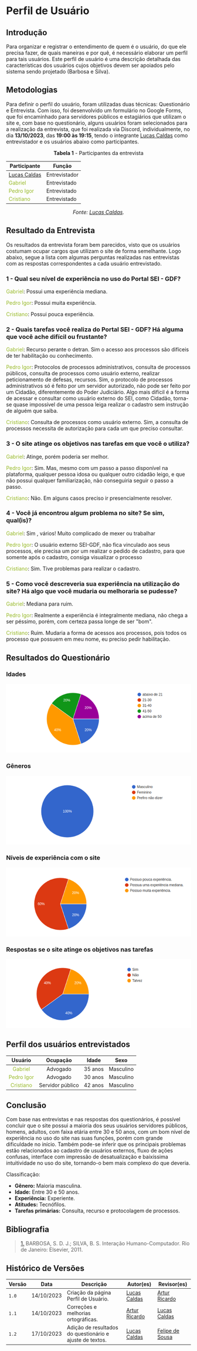 # Perfil de Usuário

## Introdução

Para organizar e registrar o entendimento de quem é o usuário, do que ele precisa fazer, de quais maneiras e por quê, é necessário elaborar um perfil para tais usuários. Este perfil de usuário é uma descrição detalhada das características dos usuários cujos objetivos devem ser apoiados pelo sistema sendo projetado (Barbosa e Silva).

## Metodologias

Para definir o perfil do usuário, foram utilizadas duas técnicas: Questionário e Entrevista. Com isso, foi desenvolvido um formulário no Google Forms, que foi encaminhado para servidores públicos e estagiários que utilizam o site e, com base no questionário, alguns usuários foram selecionados para a realização da entrevista, que foi realizada via Discord, individualmente, no dia **13/10/2023**, das **19:00 às 19:15**, tendo o integrante [Lucas Caldas](https://github.com/lucascaldasb) como entrevistador e os usuários abaixo como participantes.

<center>

**Tabela 1** - Participantes da entrevista

| Participante                                      | Função        |
| ------------------------------------------------- | ------------- |
| [Lucas Caldas](https://github.com/lucascaldasb)   | Entrevistador |
| <span style = "color: #97b927"> Gabriel</span>    | Entrevistado  |
| <span style = "color: #97b927"> Pedro Igor</span> | Entrevistado  |
| <span style = "color: #97b927"> Cristiano</span>  | Entrevistado  |

_Fonte: [Lucas Caldas](https://github.com/lucascaldasb)._

</center>

## Resultado da Entrevista

Os resultados da entrevista foram bem parecidos, visto que os usuários costumam ocupar cargos que utilizam o site de forma semelhante. Logo abaixo, segue a lista com algumas perguntas realizadas nas entrevistas com as respostas correspondentes a cada usuário entrevistado.

### 1 - Qual seu nível de experiência no uso do Portal SEI - GDF?

<span style = "color: #97b927"> Gabriel</span>: Possui uma experiência mediana.

<span style = "color: #97b927">Pedro Igor</span>: Possui muita experiência.

<span style = "color: #97b927">Cristiano</span>: Possui pouca experiência.

### 2 - Quais tarefas você realiza do Portal SEI - GDF? Há alguma que você ache difícil ou frustante?

<span style = "color: #97b927"> Gabriel</span>: Recurso perante o detran. Sim o acesso aos processos são difíceis de ter habilitação ou conhecimento.

<span style = "color: #97b927">Pedro Igor</span>: Protocolos de processos administrativos, consulta de processos públicos, consulta de processos como usuário externo, realizar peticionamento de defesas, recursos. Sim, o protocolo de processos administrativos só é feito por um servidor autorizado, não pode ser feito por um Cidadão, diferentemente do Poder Judiciário. Algo mais difícil é a forma de acessar e consultar como usuário externo do SEI, como Cidadão, torna-se quase impossível de uma pessoa leiga realizar o cadastro sem instrução de alguém que saiba.

<span style = "color: #97b927">Cristiano</span>: Consulta de processos como usuário externo. Sim, a consulta de processos necessita de autorização para cada um que preciso consultar.

### 3 - O site atinge os objetivos nas tarefas em que você o utiliza?

<span style = "color: #97b927"> Gabriel</span>: Atinge, porém poderia ser melhor.

<span style = "color: #97b927">Pedro Igor</span>: Sim. Mas, mesmo com um passo a passo disponível na plataforma, qualquer pessoa idosa ou qualquer outro cidadão leigo, e que não possui qualquer familiarização, não conseguiria seguir o passo a passo.

<span style = "color: #97b927">Cristiano</span>: Não. Em alguns casos preciso ir presencialmente resolver.

### 4 - Você já encontrou algum problema no site? Se sim, qual(is)?

<span style = "color: #97b927"> Gabriel</span>: Sim , vários! Muito complicado de mexer ou trabalhar

<span style = "color: #97b927">Pedro Igor</span>: O usuário externo SEI-GDF, não fica vinculado aos seus processos, ele precisa um por um realizar o pedido de cadastro, para que somente após o cadastro, consiga visualizar o processo

<span style = "color: #97b927">Cristiano</span>: Sim. Tive problemas para realizar o cadastro.

### 5 - Como você descreveria sua experiência na utilização do site? Há algo que você mudaria ou melhoraria se pudesse?

<span style = "color: #97b927"> Gabriel</span>: Mediana para ruim.

<span style = "color: #97b927">Pedro Igor</span>: Realmente a experiência é integralmente mediana, não chega a ser péssimo, porém, com certeza passa longe de ser "bom".

<span style = "color: #97b927">Cristiano</span>: Ruim. Mudaria a forma de acessos aos processos, pois todos os processo que possuem em meu nome, eu preciso pedir habilitação.

## Resultados do Questionário

### Idades

![image](../imagens/analise-de-requisitos/grafico_idades.png)

### Gêneros
![image](../imagens/analise-de-requisitos/grafico_generos.png)

### Níveis de experiência com o site

![image](../imagens/analise-de-requisitos/grafico_experiencia.png)

### Respostas se o site atinge os objetivos nas tarefas

![image](../imagens/analise-de-requisitos/grafico_atinge_obj.png)

## Perfil dos usuários entrevistados

| Usuário                                          | Ocupação         | Idade   | Sexo      |
| :----------------------------------------------: | :--------------: | :-----: | :-------: |
| <span style = "color: #97b927">Gabriel</span>    | Advogado         | 35 anos | Masculino |
| <span style = "color: #97b927">Pedro Igor</span> | Advogado         | 30 anos | Masculino |
| <span style = "color: #97b927">Cristiano</span>  | Servidor público | 42 anos | Masculino |

## Conclusão

Com base nas entrevistas e nas respostas dos questionários, é possível concluir que o site possui a maioria dos seus usuários servidores públicos, homens, adultos, com faixa etária entre 30 e 50 anos, com um bom nível de experiência no uso do site nas suas funções, porém com grande dificuldade no início. Também pode-se inferir que os principais problemas estão relacionados ao cadastro de usuários externos, fluxo de ações confusas, interface com impressão de desatualização e baixíssima intuitividade no uso do site, tornando-o bem mais complexo do que deveria.

Classificação:

- **Gênero:** Maioria masculina.
- **Idade:** Entre 30 e 50 anos.
- **Experiência:** Experiente.
- **Atitudes:** Tecnófilos.
- **Tarefas primárias:** Consulta, recurso e protocolagem de processos.

## Bibliografia

> <a id="REF1" href="#anchor_1">1.</a> BARBOSA, S. D. J.; SILVA, B. S. Interação Humano-Computador. Rio de Janeiro: Elsevier, 2011.

## Histórico de Versões

| Versão | Data       | Descrição                            | Autor(es)                                           | Revisor(es) |
| ------ | ---------- | ------------------------------------ | --------------------------------------------------- | ----------- |
| `1.0`  | 14/10/2023 | Criação da página Perfil de Usuário. | [Lucas Caldas](https://github.com/lucascaldasb)     | [Artur Ricardo](https://github.com/algorithmorphic) |
| `1.1`  | 14/10/2023 | Correções e melhorias ortográficas.  | [Artur Ricardo](https://github.com/algorithmorphic) | [Lucas Caldas](https://github.com/lucascaldasb) |
| `1.2` | 17/10/2023 | Adição de resultados do questionário e ajuste de textos. | [Lucas Caldas](https://github.com/lucascaldasb) |[Felipe de Sousa](https://github.com/fsousac) |
